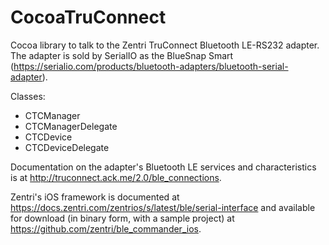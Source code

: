 # CocoaTruConnect
Cocoa library to talk to the Zentri TruConnect Bluetooth LE-RS232 adapter. The adapter is sold by SerialIO as the BlueSnap Smart (https://serialio.com/products/bluetooth-adapters/bluetooth-serial-adapter).

Classes:

 - CTCManager
 - CTCManagerDelegate
 - CTCDevice
 - CTCDeviceDelegate


Documentation on the adapter's Bluetooth LE services and characteristics is at http://truconnect.ack.me/2.0/ble_connections.

Zentri's iOS framework is documented at https://docs.zentri.com/zentrios/s/latest/ble/serial-interface and
available for download (in binary form, with a sample project) at 
https://github.com/zentri/ble_commander_ios.
